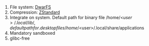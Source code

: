 1. File system: [DwarFS](https://github.com/mhx/dwarfs)
2. Compression: [ZStandard](https://github.com/facebook/zstd)
3. Integrate on system. Default path for binary file /home/<$user>/.local/lib/, default path for .desktop files /home/<$user>/.local/share/applications
4. Mandatory sandboxed
5. glibc-free
